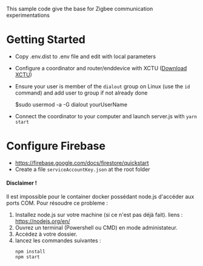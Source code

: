 This sample code give the base for Zigbee communication experimentations

# Getting Started

* Copy .env.dist to .env file and edit with local parameters

* Configure a coordinator and router/enddevice with XCTU ([Download XCTU](https://www.digi.com/products/embedded-systems/digi-xbee/digi-xbee-tools/xctu#productsupport-utilities))

* Ensure your user is member of the `dialout` group on Linux (use the `id` command) and add user to group if not already done

    $sudo usermod -a -G dialout yourUserName

* Connect the coordinator to your computer and launch server.js with `yarn start`

# Configure Firebase
* https://firebase.google.com/docs/firestore/quickstart
* Create a file `serviceAccountKey.json` at the root folder

#### Disclaimer !
Il est impossible pour le container docker possédant node.js d'accéder aux ports COM.
Pour résoudre ce probleme :
1) Installez  node.js sur votre machine (si ce n'est pas déjà fait).
   liens : https://nodejs.org/en/
2) Ouvrez un terminal (Powershell ou CMD) en mode administateur.
3) Accédez à votre dossier.
4) lancez les commandes suivantes :
   ```
   npm install
   npm start


